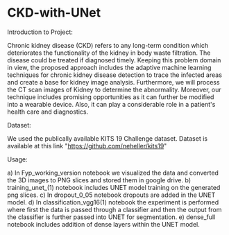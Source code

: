 # CKD-with-UNet
Introduction to Project:

  Chronic kidney disease (CKD) refers to any long-term condition which deteriorates the functionality of the kidney in body waste filtration. The disease could be treated if diagnosed timely. Keeping this problem domain in view, the proposed approach includes the adaptive machine learning techniques for chronic kidney disease detection to trace the infected areas and create a base for kidney image analysis. Furthermore, we will process the CT scan images of Kidney to determine the abnormality. Moreover, our technique includes promising opportunities as it can further be modified into a wearable device. Also, it can play a considerable role in a patient's health care and diagnostics.  
  
Dataset: 
  
  We used the publically available KITS 19 Challenge dataset. Dataset is available at this link "https://github.com/neheller/kits19"
  
Usage:

a) In Fyp_working_version notebook we visualized the data and converted the 3D images to PNG slices and stored them in google drive.
b) training_unet_(1) notebook includes UNET model training on the generated png slices. 
c) In dropout_0_05 notebook dropouts are added in the UNET model.
d) In classification_vgg16(1) notebook the experiment is performed where first the data is passed through a classifier and then the output from the classifier is further passed into UNET for segmentation. 
e) dense_full notebook includes addition of dense layers within the UNET model. 

  
